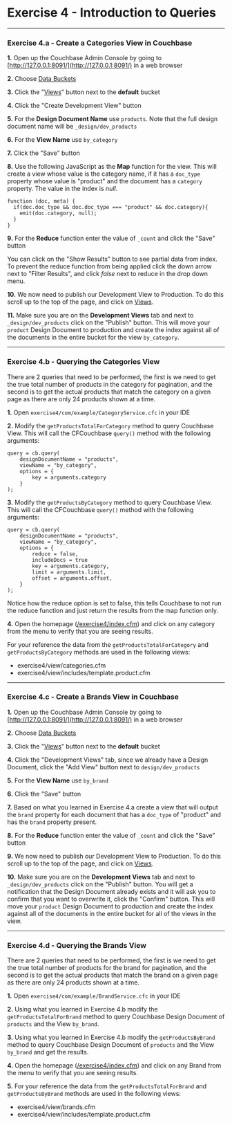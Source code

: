 # Exercise 4 - Introduction to Queries

---

### Exercise 4.a - Create a Categories View in Couchbase

**1\.** Open up the Couchbase Admin Console by going to [http://127.0.0.1:8091/](http://127.0.0.1:8091/) in a web browser

**2\.** Choose [Data Buckets](http://127.0.0.1:8091/index.html#sec=buckets)

**3\.** Click the "[Views](http://127.0.0.1:8091/index.html#sec=views&viewsBucket=default)" button next to the **default** bucket

**4\.** Click the "Create Development View" button

**5\.** For the **Design Document Name** use `products`. Note that the full design document name will be `_design/dev_products`

**6\.** For the **View Name** use `by_category`

**7\.** Click the "Save" button

**8\.** Use the following JavaScript as the **Map** function for the view.  This will create a view whose value is the category name, if it has a `doc_type` property whose value is "product" and the document has a `category` property.  The value in the index is *null*.

```
function (doc, meta) {
  if(doc.doc_type && doc.doc_type === "product" && doc.category){
    emit(doc.category, null);
  }
}
```

**9\.** For the **Reduce** function enter the value of `_count` and click the "Save" button

You can click on the "Show Results" button to see partial data from index.  To prevent the reduce function from being applied click the down arrow next to "Filter Results", and click *false* next to reduce in the drop down menu. 

**10\.** We now need to publish our Development View to Production.  To do this scroll up to the top of the page, and click on [Views](http://127.0.0.1:8091/index.html#sec=views&viewsBucket=default).

**11\.** Make sure you are on the **Development Views** tab and next to `_design/dev_products` click on the "Publish" button.  This will move your `product` Design Document to production and create the index against all of the documents in the entire bucket for the view `by_category`.

---

### Exercise 4.b - Querying the Categories View

There are 2 queries that need to be performed, the first is we need to get the true total number of products in the category for pagination, and the second is to get the actual products that match the category on a given page as there are only 24 products shown at a time.

**1\.** Open `exercise4/com/example/CategoryService.cfc` in your IDE

**2\.** Modify the `getProductsTotalForCategory` method to query Couchbase View. This will call the CFCouchbase `query()` method with the following arguments:

```
query = cb.query(
	designDocumentName = "products",
	viewName = "by_category",
	options = {
		key = arguments.category
	}
);
```

**3\.** Modify the `getProductsByCategory` method to query Couchbase View. This will call the CFCouchbase `query()` method with the following arguments:

```
query = cb.query(
	designDocumentName = "products",
	viewName = "by_category",
	options = {
		reduce = false,
		includeDocs = true
		key = arguments.category,
		limit = arguments.limit,
		offset = arguments.offset,
	}
);
```

Notice how the reduce option is set to false, this tells Couchbase to not run the reduce function and just return the results from the map function only.

**4\.** Open the homepage ([/exercise4/index.cfm](/exercise4/index.cfm)) and click on any category from the menu to verify that you are seeing results.

For your reference the data from the `getProductsTotalForCategory` and `getProductsByCategory` methods are used in the following views:

- exercise4/view/categories.cfm
- exercise4/view/includes/template.product.cfm

---

### Exercise 4.c - Create a Brands View in Couchbase

**1\.** Open up the Couchbase Admin Console by going to [http://127.0.0.1:8091/](http://127.0.0.1:8091/) in a web browser

**2\.** Choose [Data Buckets](http://127.0.0.1:8091/index.html#sec=buckets)

**3\.** Click the "[Views](http://127.0.0.1:8091/index.html#sec=views&viewsBucket=default)" button next to the **default** bucket

**4\.** Click the "Development Views" tab, since we already have a Design Document, click the "Add View" button next to `design/dev_products`

**5\.** For the **View Name** use `by_brand`

**6\.** Click the "Save" button

**7\.** Based on what you learned in Exercise 4.a create a view that will output the `brand` property for each document that has a `doc_type` of "product" and has the `brand` property present.

**8\.** For the **Reduce** function enter the value of `_count` and click the "Save" button

**9\.** We now need to publish our Development View to Production.  To do this scroll up to the top of the page, and click on [Views](http://127.0.0.1:8091/index.html#sec=views&viewsBucket=default).

**10\.** Make sure you are on the **Development Views** tab and next to `_design/dev_products` click on the "Publish" button.  You will get a notification that the Design Document already exists and it will ask you to confirm that you want to overwrite it, click the "Confirm" button. This will move your `product` Design Document to production and create the index against all of the documents in the entire bucket for all of the views in the view.

---

### Exercise 4.d - Querying the Brands View

There are 2 queries that need to be performed, the first is we need to get the true total number of products for the brand for pagination, and the second is to get the actual products that match the brand on a given page as there are only 24 products shown at a time.

**1\.** Open `exercise4/com/example/BrandService.cfc` in your IDE

**2\.** Using what you learned in Exercise 4.b modify the `getProductsTotalForBrand` method to query Couchbase Design Document of `products` and the View `by_brand`. 

**3\.** Using what you learned in Exercise 4.b modify the `getProductsByBrand` method to query Couchbase Design Document of `products` and the View `by_brand` and get the results.

**4\.** Open the homepage ([/exercise4/index.cfm](/exercise4/index.cfm)) and click on any Brand from the menu to verify that you are seeing results.

**5\.** For your reference the data from the `getProductsTotalForBrand` and `getProductsByBrand` methods are used in the following views:

- exercise4/view/brands.cfm
- exercise4/view/includes/template.product.cfm